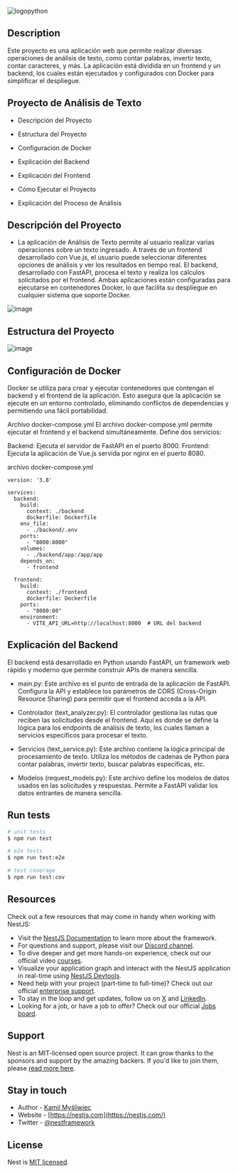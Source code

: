 ![logopython](https://github.com/user-attachments/assets/30173a6c-2700-4567-8190-27e24c27f8ee)

## Description

Este proyecto es una aplicación web que permite realizar diversas operaciones de análisis de texto, como contar palabras, invertir texto, contar caracteres, y más. La aplicación está dividida en un frontend y un backend, los cuales están ejecutados y configurados con Docker para simplificar el despliegue.

## Proyecto de Análisis de Texto

- Descripción del Proyecto

- Estructura del Proyecto

- Configuración de Docker

- Explicación del Backend

- Explicación del Frontend

- Cómo Ejecutar el Proyecto

- Explicación del Proceso de Análisis


## Descripción del Proyecto

- La aplicación de Análisis de Texto permite al usuario realizar varias operaciones sobre un texto ingresado. A través de un frontend desarrollado con Vue.js, el usuario puede seleccionar diferentes opciones de análisis y ver los resultados en tiempo real. El backend, desarrollado con FastAPI, procesa el texto y realiza los cálculos solicitados por el frontend. Ambas aplicaciones están configuradas para ejecutarse en contenedores Docker, lo que facilita su despliegue en cualquier sistema que soporte Docker.

![image](https://github.com/user-attachments/assets/ed042e8b-c4b9-4898-88e0-018d7a34512b)

## Estructura del Proyecto

![image](https://github.com/user-attachments/assets/25505ea7-d54c-4ebc-8bd3-1520c9eefb7f)

## Configuración de Docker

Docker se utiliza para crear y ejecutar contenedores que contengan el backend y el frontend de la aplicación. Esto asegura que la aplicación se ejecute en un entorno controlado, eliminando conflictos de dependencias y permitiendo una fácil portabilidad.

Archivo docker-compose.yml
El archivo docker-compose.yml permite ejecutar el frontend y el backend simultáneamente. Define dos servicios:

Backend: Ejecuta el servidor de FastAPI en el puerto 8000.
Frontend: Ejecuta la aplicación de Vue.js servida por nginx en el puerto 8080.

archivo docker-compose.yml
```
version: '3.8'

services:
  backend:
    build:
      context: ./backend
      dockerfile: Dockerfile
    env_file:
      - ./backend/.env
    ports:
      - "8000:8000"
    volumes:
      - ./backend/app:/app/app
    depends_on:
      - frontend

  frontend:
    build:
      context: ./frontend
      dockerfile: Dockerfile
    ports:
      - "8080:80"
    environment:
      - VITE_API_URL=http://localhost:8000  # URL del backend
```

## Explicación del Backend

El backend está desarrollado en Python usando FastAPI, un framework web rápido y moderno que permite construir APIs de manera sencilla.

- main.py: Este archivo es el punto de entrada de la aplicación de FastAPI. Configura la API y establece los parámetros de CORS (Cross-Origin Resource Sharing) para permitir que el frontend acceda a la API.

- Controlador (text_analyzer.py): El controlador gestiona las rutas que reciben las solicitudes desde el frontend. Aquí es donde se define la lógica para los endpoints de análisis de texto, los cuales llaman a servicios específicos para procesar el texto.

- Servicios (text_service.py): Este archivo contiene la lógica principal de procesamiento de texto. Utiliza los métodos de cadenas de Python para contar palabras, invertir texto, buscar palabras específicas, etc.

- Modelos (request_models.py): Este archivo define los modelos de datos usados en las solicitudes y respuestas. Permite a FastAPI validar los datos entrantes de manera sencilla.

## Run tests

```bash
# unit tests
$ npm run test

# e2e tests
$ npm run test:e2e

# test coverage
$ npm run test:cov
```

## Resources

Check out a few resources that may come in handy when working with NestJS:

- Visit the [NestJS Documentation](https://docs.nestjs.com) to learn more about the framework.
- For questions and support, please visit our [Discord channel](https://discord.gg/G7Qnnhy).
- To dive deeper and get more hands-on experience, check out our official video [courses](https://courses.nestjs.com/).
- Visualize your application graph and interact with the NestJS application in real-time using [NestJS Devtools](https://devtools.nestjs.com).
- Need help with your project (part-time to full-time)? Check out our official [enterprise support](https://enterprise.nestjs.com).
- To stay in the loop and get updates, follow us on [X](https://x.com/nestframework) and [LinkedIn](https://linkedin.com/company/nestjs).
- Looking for a job, or have a job to offer? Check out our official [Jobs board](https://jobs.nestjs.com).

## Support

Nest is an MIT-licensed open source project. It can grow thanks to the sponsors and support by the amazing backers. If you'd like to join them, please [read more here](https://docs.nestjs.com/support).

## Stay in touch

- Author - [Kamil Myśliwiec](https://twitter.com/kammysliwiec)
- Website - [https://nestjs.com](https://nestjs.com/)
- Twitter - [@nestframework](https://twitter.com/nestframework)

## License

Nest is [MIT licensed](https://github.com/nestjs/nest/blob/master/LICENSE).
